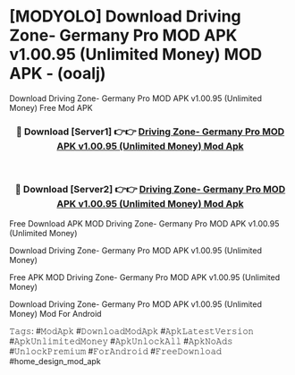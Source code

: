 # [MODYOLO] Download Driving Zone- Germany Pro MOD APK v1.00.95 (Unlimited Money) MOD APK - (ooalj)
Download Driving Zone- Germany Pro MOD APK v1.00.95 (Unlimited Money) Free Mod APK

<div align="center">
<h3>🔴 Download [Server1] 👉👉 <a href="https://apk-comot.site?title=Driving_Zone-_Germany_Pro_MOD_APK_v1.00.95_(Unlimited_Money)">Driving Zone- Germany Pro MOD APK v1.00.95 (Unlimited Money) Mod Apk</a></h3><br>

<h3>🔴 Download [Server2] 👉👉 <a href="https://apk-comot.site?title=Driving_Zone-_Germany_Pro_MOD_APK_v1.00.95_(Unlimited_Money)">Driving Zone- Germany Pro MOD APK v1.00.95 (Unlimited Money) Mod Apk</a></h3>
</div>


Free Download APK MOD Driving Zone- Germany Pro MOD APK v1.00.95 (Unlimited Money)

Download Driving Zone- Germany Pro MOD APK v1.00.95 (Unlimited Money) 

Free APK MOD Driving Zone- Germany Pro MOD APK v1.00.95 (Unlimited Money) 

Download Driving Zone- Germany Pro MOD APK v1.00.95 (Unlimited Money) Mod For Android

𝚃𝚊𝚐𝚜: #𝙼𝚘𝚍𝙰𝚙𝚔 #𝙳𝚘𝚠𝚗𝚕𝚘𝚊𝚍𝙼𝚘𝚍𝙰𝚙𝚔 #𝙰𝚙𝚔𝙻𝚊𝚝𝚎𝚜𝚝𝚅𝚎𝚛𝚜𝚒𝚘𝚗 #𝙰𝚙𝚔𝚄𝚗𝚕𝚒𝚖𝚒𝚝𝚎𝚍𝙼𝚘𝚗𝚎𝚢 #𝙰𝚙𝚔𝚄𝚗𝚕𝚘𝚌𝚔𝙰𝚕𝚕 #𝙰𝚙𝚔𝙽𝚘𝙰𝚍𝚜 #𝚄𝚗𝚕𝚘𝚌𝚔𝙿𝚛𝚎𝚖𝚒𝚞𝚖 #𝙵𝚘𝚛𝙰𝚗𝚍𝚛𝚘𝚒𝚍 #𝙵𝚛𝚎𝚎𝙳𝚘𝚠𝚗𝚕𝚘𝚊𝚍 #home_design_mod_apk